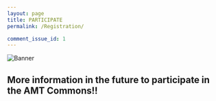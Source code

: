```yaml
---
layout: page
title: PARTICIPATE
permalink: /Registration/

comment_issue_id: 1
---
```

![Banner](/assets/20240723904_GIF720x204.gif)

## More information in the future to participate in the AMT Commons!!

[comment]: <> (please refer to _includes/projects_.html to add your photo)



[comment]: <> (please refer to _includes/projects_.html to add your photo)
